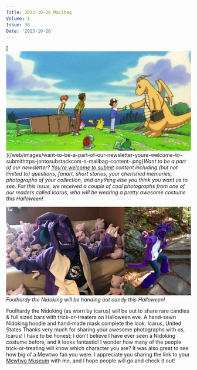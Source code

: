 ```yaml
---
Title: 2023-10-26 Mailbag
Volume: 1
Issue: 38
Date: '2023-10-26'
---
```


[![Want to be a part of our newsletter? [You’re welcome to submit](https://johto.substack.com/s/mailbag) content including (but not limited to) questions, fanart, short stories, your cherished memories, photographs of your collection, and anything else you think you want us to see. For this issue, we received a couple of cool photographs from one of our readers called Icarus, who will be wearing a pretty awesome costume this Halloween!](/web/images/want-to-be-a-part-of-our-newsletter-youre-welcome-to-submithttps-johtosubstackcom-s-mailbag-content-.png)](/web/images/want-to-be-a-part-of-our-newsletter-youre-welcome-to-submithttps-johtosubstackcom-s-mailbag-content-.png)*Want to be a part of our newsletter? [You’re welcome to submit](https://johto.substack.com/s/mailbag) content including (but not limited to) questions, fanart, short stories, your cherished memories, photographs of your collection, and anything else you think you want us to see. For this issue, we received a couple of cool photographs from one of our readers called Icarus, who will be wearing a pretty awesome costume this Halloween!*


[![Foolhardy the Nidoking will be handing out candy this Halloween!](/web/images/foolhardy-the-nidoking-will-be-handing-out-candy-this-halloween.jpeg)](/web/images/foolhardy-the-nidoking-will-be-handing-out-candy-this-halloween.jpeg)*Foolhardy the Nidoking will be handing out candy this Halloween!*

Foolhardy the Nidoking (as worn by Icarus) will be out to share rare candies & full sized bars with trick-or-treaters on Halloween eve. A hand-sewn Nidoking hoodie and hand-made mask complete the look.
Icarus, United States
Thanks very much for sharing your awesome photographs with us, Icarus! I have to be honest; I don’t believe I have ever seen a Nidoking costume before, and it looks fantastic! I wonder how many of the people trick-or-treating will know which character you are? It was also great to see how big of a Mewtwo fan you were. I appreciate you sharing the link to your [Mewtwo Museum](http://www.demon-sushi.com/mewtwo/) with me, and I hope people will go and check it out!